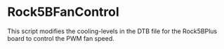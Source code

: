 # Rock5BFanControl
This script modifies the cooling-levels in the DTB file for the Rock5BPlus board to control the PWM fan speed.
